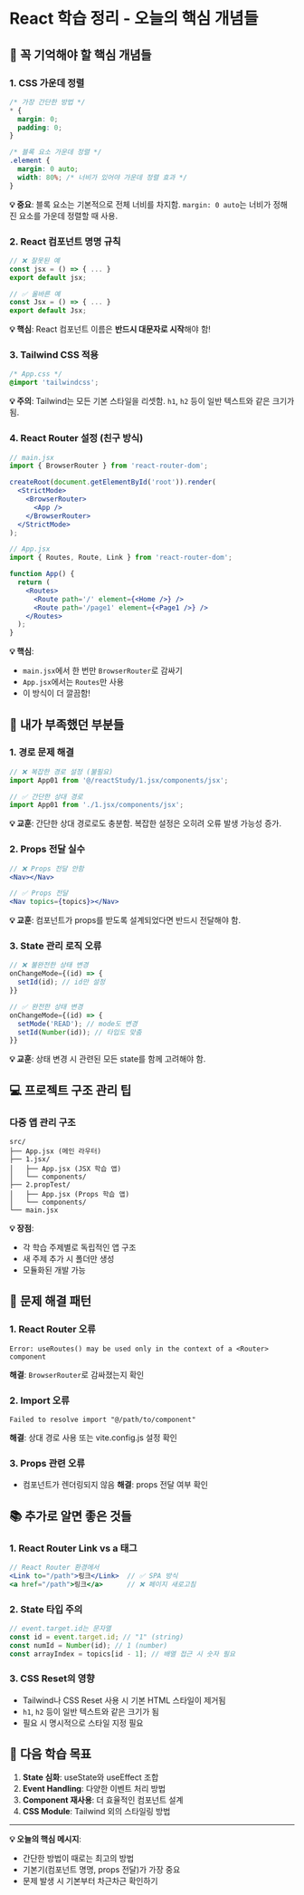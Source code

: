 # React 학습 정리 - 오늘의 핵심 개념들

## 📌 꼭 기억해야 할 핵심 개념들

### 1. CSS 가운데 정렬

```css
/* 가장 간단한 방법 */
* {
  margin: 0;
  padding: 0;
}

/* 블록 요소 가운데 정렬 */
.element {
  margin: 0 auto;
  width: 80%; /* 너비가 있어야 가운데 정렬 효과 */
}
```

**💡 중요**: 블록 요소는 기본적으로 전체 너비를 차지함. `margin: 0 auto`는 너비가 정해진 요소를 가운데 정렬할 때 사용.

### 2. React 컴포넌트 명명 규칙

```jsx
// ❌ 잘못된 예
const jsx = () => { ... }
export default jsx;

// ✅ 올바른 예
const Jsx = () => { ... }
export default Jsx;
```

**💡 핵심**: React 컴포넌트 이름은 **반드시 대문자로 시작**해야 함!

### 3. Tailwind CSS 적용

```css
/* App.css */
@import 'tailwindcss';
```

**💡 주의**: Tailwind는 모든 기본 스타일을 리셋함. `h1`, `h2` 등이 일반 텍스트와 같은 크기가 됨.

### 4. React Router 설정 (친구 방식)

```jsx
// main.jsx
import { BrowserRouter } from 'react-router-dom';

createRoot(document.getElementById('root')).render(
  <StrictMode>
    <BrowserRouter>
      <App />
    </BrowserRouter>
  </StrictMode>
);

// App.jsx
import { Routes, Route, Link } from 'react-router-dom';

function App() {
  return (
    <Routes>
      <Route path='/' element={<Home />} />
      <Route path='/page1' element={<Page1 />} />
    </Routes>
  );
}
```

**💡 핵심**:

- `main.jsx`에서 한 번만 `BrowserRouter`로 감싸기
- `App.jsx`에서는 `Routes`만 사용
- 이 방식이 더 깔끔함!

## 🚨 내가 부족했던 부분들

### 1. 경로 문제 해결

```jsx
// ❌ 복잡한 경로 설정 (불필요)
import App01 from '@/reactStudy/1.jsx/components/jsx';

// ✅ 간단한 상대 경로
import App01 from './1.jsx/components/jsx';
```

**💡 교훈**: 간단한 상대 경로로도 충분함. 복잡한 설정은 오히려 오류 발생 가능성 증가.

### 2. Props 전달 실수

```jsx
// ❌ Props 전달 안함
<Nav></Nav>

// ✅ Props 전달
<Nav topics={topics}></Nav>
```

**💡 교훈**: 컴포넌트가 props를 받도록 설계되었다면 반드시 전달해야 함.

### 3. State 관리 로직 오류

```jsx
// ❌ 불완전한 상태 변경
onChangeMode={(id) => {
  setId(id); // id만 설정
}}

// ✅ 완전한 상태 변경
onChangeMode={(id) => {
  setMode('READ'); // mode도 변경
  setId(Number(id)); // 타입도 맞춤
}}
```

**💡 교훈**: 상태 변경 시 관련된 모든 state를 함께 고려해야 함.

## 💻 프로젝트 구조 관리 팁

### 다중 앱 관리 구조

```
src/
├── App.jsx (메인 라우터)
├── 1.jsx/
│   ├── App.jsx (JSX 학습 앱)
│   └── components/
├── 2.propTest/
│   ├── App.jsx (Props 학습 앱)
│   └── components/
└── main.jsx
```

**💡 장점**:

- 각 학습 주제별로 독립적인 앱 구조
- 새 주제 추가 시 폴더만 생성
- 모듈화된 개발 가능

## 🔧 문제 해결 패턴

### 1. React Router 오류

```
Error: useRoutes() may be used only in the context of a <Router> component
```

**해결**: `BrowserRouter`로 감싸졌는지 확인

### 2. Import 오류

```
Failed to resolve import "@/path/to/component"
```

**해결**: 상대 경로 사용 또는 vite.config.js 설정 확인

### 3. Props 관련 오류

- 컴포넌트가 렌더링되지 않음
  **해결**: props 전달 여부 확인

## 📚 추가로 알면 좋은 것들

### 1. React Router Link vs a 태그

```jsx
// React Router 환경에서
<Link to="/path">링크</Link>  // ✅ SPA 방식
<a href="/path">링크</a>      // ❌ 페이지 새로고침
```

### 2. State 타입 주의

```jsx
// event.target.id는 문자열
const id = event.target.id; // "1" (string)
const numId = Number(id); // 1 (number)
const arrayIndex = topics[id - 1]; // 배열 접근 시 숫자 필요
```

### 3. CSS Reset의 영향

- Tailwind나 CSS Reset 사용 시 기본 HTML 스타일이 제거됨
- `h1`, `h2` 등이 일반 텍스트와 같은 크기가 됨
- 필요 시 명시적으로 스타일 지정 필요

## 🎯 다음 학습 목표

1. **State 심화**: useState와 useEffect 조합
2. **Event Handling**: 다양한 이벤트 처리 방법
3. **Component 재사용**: 더 효율적인 컴포넌트 설계
4. **CSS Module**: Tailwind 외의 스타일링 방법

---

**💡 오늘의 핵심 메시지**:

- 간단한 방법이 때로는 최고의 방법
- 기본기(컴포넌트 명명, props 전달)가 가장 중요
- 문제 발생 시 기본부터 차근차근 확인하기
